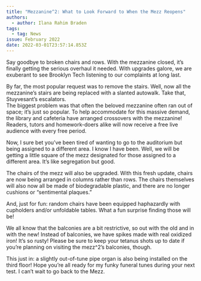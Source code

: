 ```yaml
---
title: "Mezzanine^2: What to Look Forward to When the Mezz Reopens"
authors:
  - author: Ilana Rahim Braden
tags:
  - tag: News
issue: February 2022
date: 2022-03-01T23:57:14.853Z
---
```

Say goodbye to broken chairs and rows. With the mezzanine closed, it’s finally getting the serious overhaul it needed. With upgrades galore, we are exuberant to see Brooklyn Tech listening to our complaints at long last. 

By far, the most popular request was to remove the stairs. Well, now all the mezzanine’s stairs are being replaced with a slanted autowalk. Take that, Stuyvesant’s escalators. \
The biggest problem was that often the beloved mezzanine often ran out of space; it’s just so popular. To help accommodate for this massive demand, the library and cafeteria have arranged crossovers with the mezzanine! Readers, tutors and homework-doers alike will now receive a free live audience with every free period. 

Now, I sure bet you’ve been tired of wanting to go to the auditorium but being assigned to a different area. I know I have been. Well, we will be getting a little square of the mezz designated for those assigned to a different area. It’s like segregation but good.

The chairs of the mezz will also be upgraded. With this fresh update, chairs are now being arranged in columns rather than rows. The chairs themselves will also now all be made of biodegradable plastic, and there are no longer cushions or “sentimental plaques.” 

And, just for fun: random chairs have been equipped haphazardly with cupholders and/or unfoldable tables. What a fun surprise finding those will be! 

We all know that the balconies are a bit restrictive, so out with the old and in with the new! Instead of balconies, we have spikes made with real oxidized iron! It’s so rusty! Please be sure to keep your tetanus shots up to date if you’re planning on visiting the mezz^2’s balconies, though.

This just in: a slightly out-of-tune pipe organ is also being installed on the third floor! Hope you’re all ready for my funky funeral tunes during your next test. I can’t wait to go back to the Mezz.